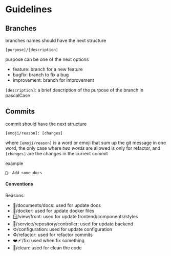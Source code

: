 # Guidelines

## Branches
branches names should have the next structure
```text
[purpose]/[description]
```
purpose can be one of the next options
 - feature: branch for a new feature
 - bugfix: branch to fix a bug
 - improvement: branch for improvement

`[description]`: a brief description of the purpose of the branch in pascalCase

## Commits
commit should have the next structure
```text
[emoji/reason]: [changes]
```

where `[emoji/reason]` is a word or emoji that sum up the git message in one word,
the only case where *two words* are allowed is only for refactor, and 
`[changes]` are the changes in the current commit

example
```text
📃: Add some docs
```

#### Conventions
Reasons:
- 📃/documents/docs: used for update docs
- 🐋/docker: used for update docker files
- 🪟/view/front: used for update frontend/components/styles
- 🦴/service/repository/controller: used for update backend
- ⚙️/configuration: used for update configuration
- ♻️/refactor: used for refactor commits
- ❤️‍🩹/fix: used when fix something
- 🧻/clean: used for clean the code
